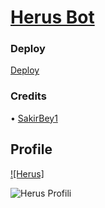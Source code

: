 # [Herus Bot](https://t.me/herusv2_bot)

### Deploy

[Deploy](https://heroku.com/deploy?template=https://github.com/SakirBey1/HerusBot)

### Credits

• [SakirBey1](https://t.me/SakirBey1) 


## Profile

[![Herus]](https://t.me/herusv2_bot)

![Herus Profili](https://i.hizliresim.com/fbksfrp.jpg)
